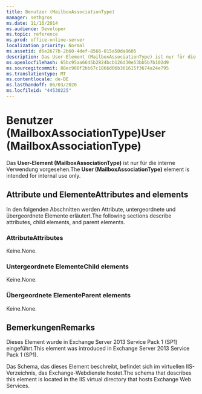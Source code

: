 ```yaml
---
title: Benutzer (MailboxAssociationType)
manager: sethgros
ms.date: 11/16/2014
ms.audience: Developer
ms.topic: reference
ms.prod: office-online-server
localization_priority: Normal
ms.assetid: d6e2677b-2b60-4def-8566-015a50da8605
description: Das User-Element (MailboxAssociationType) ist nur für die interne Verwendung vorgesehen.
ms.openlocfilehash: 65bc95aa6645b2824bcb126d30e53bb5b7b102d9
ms.sourcegitcommit: 88ec988f2bb67c1866d06b361615f3674a24e795
ms.translationtype: MT
ms.contentlocale: de-DE
ms.lasthandoff: 06/03/2020
ms.locfileid: "44530225"
---
```

# <a name="user-mailboxassociationtype"></a><span data-ttu-id="0c8e4-103">Benutzer (MailboxAssociationType)</span><span class="sxs-lookup"><span data-stu-id="0c8e4-103">User (MailboxAssociationType)</span></span>

<span data-ttu-id="0c8e4-104">Das **User-Element (MailboxAssociationType)** ist nur für die interne Verwendung vorgesehen.</span><span class="sxs-lookup"><span data-stu-id="0c8e4-104">The **User (MailboxAssociationType)** element is intended for internal use only.</span></span> 

## <a name="attributes-and-elements"></a><span data-ttu-id="0c8e4-105">Attribute und Elemente</span><span class="sxs-lookup"><span data-stu-id="0c8e4-105">Attributes and elements</span></span>

<span data-ttu-id="0c8e4-106">In den folgenden Abschnitten werden Attribute, untergeordnete und übergeordnete Elemente erläutert.</span><span class="sxs-lookup"><span data-stu-id="0c8e4-106">The following sections describe attributes, child elements, and parent elements.</span></span>
  
### <a name="attributes"></a><span data-ttu-id="0c8e4-107">Attribute</span><span class="sxs-lookup"><span data-stu-id="0c8e4-107">Attributes</span></span>

<span data-ttu-id="0c8e4-108">Keine.</span><span class="sxs-lookup"><span data-stu-id="0c8e4-108">None.</span></span>
  
### <a name="child-elements"></a><span data-ttu-id="0c8e4-109">Untergeordnete Elemente</span><span class="sxs-lookup"><span data-stu-id="0c8e4-109">Child elements</span></span>

<span data-ttu-id="0c8e4-110">Keine.</span><span class="sxs-lookup"><span data-stu-id="0c8e4-110">None.</span></span>
  
### <a name="parent-elements"></a><span data-ttu-id="0c8e4-111">Übergeordnete Elemente</span><span class="sxs-lookup"><span data-stu-id="0c8e4-111">Parent elements</span></span>

<span data-ttu-id="0c8e4-112">Keine.</span><span class="sxs-lookup"><span data-stu-id="0c8e4-112">None.</span></span>
  
## <a name="remarks"></a><span data-ttu-id="0c8e4-113">Bemerkungen</span><span class="sxs-lookup"><span data-stu-id="0c8e4-113">Remarks</span></span>

<span data-ttu-id="0c8e4-114">Dieses Element wurde in Exchange Server 2013 Service Pack 1 (SP1) eingeführt.</span><span class="sxs-lookup"><span data-stu-id="0c8e4-114">This element was introduced in Exchange Server 2013 Service Pack 1 (SP1).</span></span>
  
<span data-ttu-id="0c8e4-115">Das Schema, das dieses Element beschreibt, befindet sich im virtuellen IIS-Verzeichnis, das Exchange-Webdienste hostet.</span><span class="sxs-lookup"><span data-stu-id="0c8e4-115">The schema that describes this element is located in the IIS virtual directory that hosts Exchange Web Services.</span></span>
  

